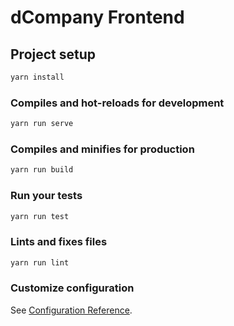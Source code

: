 # dCompany Frontend

## Project setup
```sh
yarn install
```

### Compiles and hot-reloads for development
```sh
yarn run serve
```

### Compiles and minifies for production
```sh
yarn run build
```

### Run your tests
```sh
yarn run test
```

### Lints and fixes files
```sh
yarn run lint
```

### Customize configuration
See [Configuration Reference](https://cli.vuejs.org/config/).
